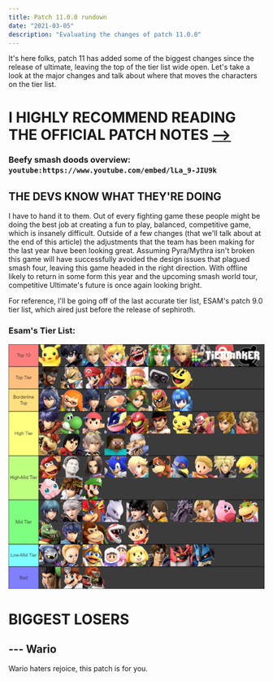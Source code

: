 ```yaml
---
title: Patch 11.0.0 rundown
date: "2021-03-05"
description: "Evaluating the changes of patch 11.0.0"
---
```


It's here folks, patch 11 has added some of the biggest changes since the release of ultimate, leaving the top of the tier list wide open. Let's take a look at the major changes and talk about where that moves the characters on the tier list.

# I HIGHLY RECOMMEND READING THE OFFICIAL PATCH NOTES [-->](https://en-americas-support.nintendo.com/app/answers/detail/a_id/54794/~/super-smash-bros.-ultimate-update-ver.-11.0.0---fighter-adjustments)

### Beefy smash doods overview: `youtube:https://www.youtube.com/embed/lLa_9-JIU9k`

## THE DEVS KNOW WHAT THEY'RE DOING
I have to hand it to them. Out of every fighting game these people might be doing the best job at creating a fun to play, balanced, competitive game, which is insanely difficult. Outside of a few changes (that we'll talk about at the end of this article) the adjustments that the team has been making for the last year have been looking great. Assuming Pyra/Mythra isn't broken this game will have successfully avoided the design issues that plagued smash four, leaving this game headed in the right direction. With offline likely to return in some form this year and the upcoming smash world tour, competitive Ultimate's future is once again looking bright.

For reference, I'll be going off of the last accurate tier list, ESAM's patch 9.0 tier list, which aired just before the release of sephiroth.
### Esam's Tier List:
![ESAM](./esam-tier-list.png)


# BIGGEST LOSERS
## --- Wario
Wario haters rejoice, this patch is for you.
